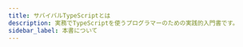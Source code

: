 ```yaml
---
title: サバイバルTypeScriptとは
description: 実務でTypeScriptを使うプログラマーのための実践的入門書です。
sidebar_label: 本書について
---
```

